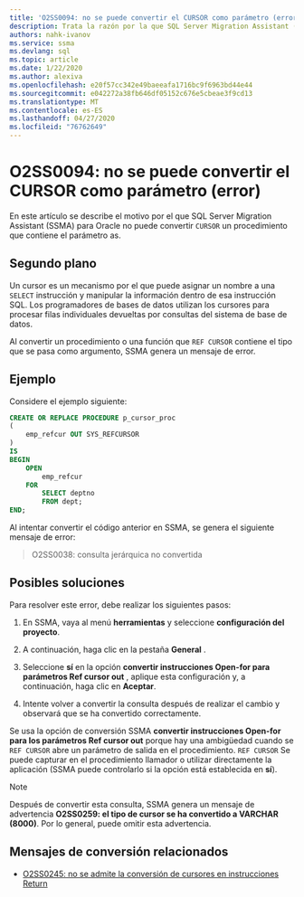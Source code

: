 ```yaml
---
title: 'O2SS0094: no se puede convertir el CURSOR como parámetro (error)'
description: Trata la razón por la que SQL Server Migration Assistant (SSMA) para Oracle no puede convertir un procedimiento que contiene el CURSOR como parámetro.
authors: nahk-ivanov
ms.service: ssma
ms.devlang: sql
ms.topic: article
ms.date: 1/22/2020
ms.author: alexiva
ms.openlocfilehash: e20f57cc342e49baeeafa1716bc9f6963bd44e44
ms.sourcegitcommit: e042272a38fb646df05152c676e5cbeae3f9cd13
ms.translationtype: MT
ms.contentlocale: es-ES
ms.lasthandoff: 04/27/2020
ms.locfileid: "76762649"
---
```

# <a name="o2ss0094-unable-to-convert-cursor-as-parameter-error"></a>O2SS0094: no se puede convertir el CURSOR como parámetro (error)

En este artículo se describe el motivo por el que SQL Server Migration Assistant (SSMA) para Oracle no puede convertir `CURSOR` un procedimiento que contiene el parámetro as.

## <a name="background"></a>Segundo plano

Un cursor es un mecanismo por el que puede asignar un nombre a una `SELECT` instrucción y manipular la información dentro de esa instrucción SQL. Los programadores de bases de datos utilizan los cursores para procesar filas individuales devueltas por consultas del sistema de base de datos.

Al convertir un procedimiento o una función que `REF CURSOR` contiene el tipo que se pasa como argumento, SSMA genera un mensaje de error.

## <a name="example"></a>Ejemplo

Considere el ejemplo siguiente:

```sql
CREATE OR REPLACE PROCEDURE p_cursor_proc
(
    emp_refcur OUT SYS_REFCURSOR
)
IS
BEGIN
    OPEN
        emp_refcur
    FOR
        SELECT deptno
        FROM dept;
END;
```

Al intentar convertir el código anterior en SSMA, se genera el siguiente mensaje de error:

> O2SS0038: consulta jerárquica no convertida

## <a name="possible-remedies"></a>Posibles soluciones

Para resolver este error, debe realizar los siguientes pasos:

1. En SSMA, vaya al menú **herramientas** y seleccione **configuración del proyecto**.

2. A continuación, haga clic en la pestaña **General** .

3. Seleccione **sí** en la opción **convertir instrucciones Open-for para parámetros Ref cursor out** , aplique esta configuración y, a continuación, haga clic en **Aceptar**.

4. Intente volver a convertir la consulta después de realizar el cambio y observará que se ha convertido correctamente.

Se usa la opción de conversión SSMA **convertir instrucciones Open-for para los parámetros Ref cursor out** porque hay una ambigüedad cuando se `REF CURSOR` abre un parámetro de salida en el procedimiento. `REF CURSOR` Se puede capturar en el procedimiento llamador o utilizar directamente la aplicación (SSMA puede controlarlo si la opción está establecida en **sí**).

> [!NOTE]
> Después de convertir esta consulta, SSMA genera un mensaje de advertencia **O2SS0259: el tipo de cursor se ha convertido a VARCHAR (8000)**. Por lo general, puede omitir esta advertencia.

## <a name="related-conversion-messages"></a>Mensajes de conversión relacionados

* [O2SS0245: no se admite la conversión de cursores en instrucciones Return](o2ss0245.md)
